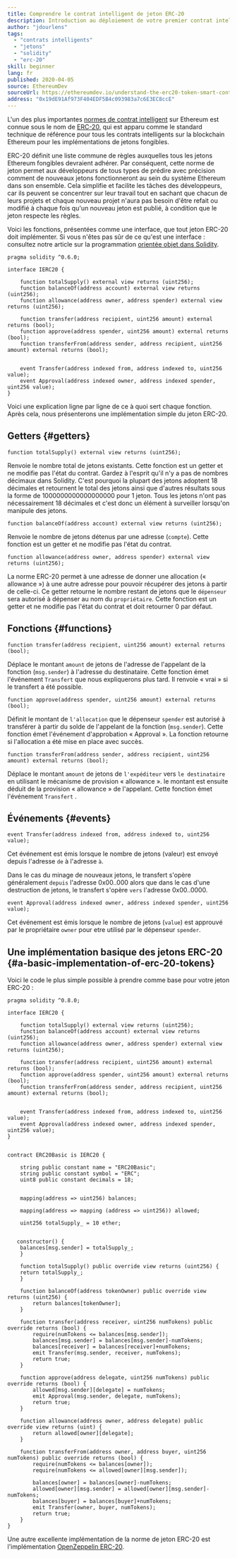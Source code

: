 ```yaml
---
title: Comprendre le contrat intelligent de jeton ERC-20
description: Introduction au déploiement de votre premier contrat intelligent sur un réseau de test Ethereum
author: "jdourlens"
tags:
  - "contrats intelligents"
  - "jetons"
  - "solidity"
  - "erc-20"
skill: beginner
lang: fr
published: 2020-04-05
source: EthereumDev
sourceUrl: https://ethereumdev.io/understand-the-erc20-token-smart-contract/
address: "0x19dE91Af973F404EDF5B4c093983a7c6E3EC8ccE"
---
```


L'un des plus importantes [normes de contrat intelligent](/developers/docs/standards/) sur Ethereum est connue sous le nom de [ERC-20](/developers/docs/standards/tokens/ERC-20/), qui est apparu comme le standard technique de référence pour tous les contrats intelligents sur la blockchain Ethereum pour les implémentations de jetons fongibles.

ERC-20 définit une liste commune de règles auxquelles tous les jetons Ethereum fongibles devraient adhérer. Par conséquent, cette norme de jeton permet aux développeurs de tous types de prédire avec précision comment de nouveaux jetons fonctionneront au sein du système Ethereum dans son ensemble. Cela simplifie et facilite les tâches des développeurs, car ils peuvent se concentrer sur leur travail tout en sachant que chacun de leurs projets et chaque nouveau projet n'aura pas besoin d'être refait ou modifié à chaque fois qu'un nouveau jeton est publié, à condition que le jeton respecte les règles.

Voici les fonctions, présentées comme une interface, que tout jeton ERC-20 doit implémenter. Si vous n'êtes pas sûr de ce qu'est une interface : consultez notre article sur la programmation [orientée objet dans Solidity](https://ethereumdev.io/inheritance-in-solidity-contracts-are-classes/).

```solidity
pragma solidity ^0.6.0;

interface IERC20 {

    function totalSupply() external view returns (uint256);
    function balanceOf(address account) external view returns (uint256);
    function allowance(address owner, address spender) external view returns (uint256);

    function transfer(address recipient, uint256 amount) external returns (bool);
    function approve(address spender, uint256 amount) external returns (bool);
    function transferFrom(address sender, address recipient, uint256 amount) external returns (bool);


    event Transfer(address indexed from, address indexed to, uint256 value);
    event Approval(address indexed owner, address indexed spender, uint256 value);
}
```

Voici une explication ligne par ligne de ce à quoi sert chaque fonction. Après cela, nous présenterons une implémentation simple du jeton ERC-20.

## Getters \{#getters}

```solidity
function totalSupply() external view returns (uint256);
```

Renvoie le nombre total de jetons existants. Cette fonction est un getter et ne modifie pas l'état du contrat. Gardez à l'esprit qu'il n'y a pas de nombres décimaux dans Solidity. C'est pourquoi la plupart des jetons adoptent 18 décimales et retournent le total des jetons ainsi que d'autres résultats sous la forme de 1000000000000000000 pour 1 jeton. Tous les jetons n'ont pas nécessairement 18 décimales et c'est donc un élément à surveiller lorsqu'on manipule des jetons.

```solidity
function balanceOf(address account) external view returns (uint256);
```

Renvoie le nombre de jetons détenus par une adresse (`compte`). Cette fonction est un getter et ne modifie pas l'état du contrat.

```solidity
function allowance(address owner, address spender) external view returns (uint256);
```

La norme ERC-20 permet à une adresse de donner une allocation (« allowance ») à une autre adresse pour pouvoir récupérer des jetons à partir de celle-ci. Ce getter retourne le nombre restant de jetons que le `dépenseur` sera autorisé à dépenser au nom du `propriétaire`. Cette fonction est un getter et ne modifie pas l'état du contrat et doit retourner 0 par défaut.

## Fonctions \{#functions}

```solidity
function transfer(address recipient, uint256 amount) external returns (bool);
```

Déplace le montant `amount` de jetons de l'adresse de l'appelant de la fonction (`msg.sender`) à l'adresse du destinataire. Cette fonction émet l'événement `Transfert` que nous expliquerons plus tard. Il renvoie « vrai » si le transfert a été possible.

```solidity
function approve(address spender, uint256 amount) external returns (bool);
```

Définit le montant de `l'allocation` que le dépenseur `spender` est autorisé à transférer à partir du solde de l'appelant de la fonction (`msg.sender`). Cette fonction émet l'événement d'approbation « Approval ». La fonction retourne si l'allocation a été mise en place avec succès.

```solidity
function transferFrom(address sender, address recipient, uint256 amount) external returns (bool);
```

Déplace le montant `amount` de jetons de `l'expéditeur` vers `le destinataire` en utilisant le mécanisme de provision « allowance ». le montant est ensuite déduit de la provision « allowance » de l'appelant. Cette fonction émet l'événement `Transfert` .

## Événements \{#events}

```solidity
event Transfer(address indexed from, address indexed to, uint256 value);
```

Cet événement est émis lorsque le nombre de jetons (valeur) est envoyé depuis l'adresse `de` à l'adresse `à`.

Dans le cas du minage de nouveaux jetons, le transfert s'opère généralement `depuis` l'adresse 0x00..000 alors que dans le cas d'une destruction de jetons, le transfert s'opère `vers` l'adresse 0x00..0000.

```solidity
event Approval(address indexed owner, address indexed spender, uint256 value);
```

Cet événement est émis lorsque le nombre de jetons (`value`) est approuvé par le propriétaire `owner` pour etre utilisé par le dépenseur `spender`.

## Une implémentation basique des jetons ERC-20 \{#a-basic-implementation-of-erc-20-tokens}

Voici le code le plus simple possible à prendre comme base pour votre jeton ERC-20 :

```solidity
pragma solidity ^0.8.0;

interface IERC20 {

    function totalSupply() external view returns (uint256);
    function balanceOf(address account) external view returns (uint256);
    function allowance(address owner, address spender) external view returns (uint256);

    function transfer(address recipient, uint256 amount) external returns (bool);
    function approve(address spender, uint256 amount) external returns (bool);
    function transferFrom(address sender, address recipient, uint256 amount) external returns (bool);


    event Transfer(address indexed from, address indexed to, uint256 value);
    event Approval(address indexed owner, address indexed spender, uint256 value);
}


contract ERC20Basic is IERC20 {

    string public constant name = "ERC20Basic";
    string public constant symbol = "ERC";
    uint8 public constant decimals = 18;


    mapping(address => uint256) balances;

    mapping(address => mapping (address => uint256)) allowed;

    uint256 totalSupply_ = 10 ether;


   constructor() {
    balances[msg.sender] = totalSupply_;
    }

    function totalSupply() public override view returns (uint256) {
    return totalSupply_;
    }

    function balanceOf(address tokenOwner) public override view returns (uint256) {
        return balances[tokenOwner];
    }

    function transfer(address receiver, uint256 numTokens) public override returns (bool) {
        require(numTokens <= balances[msg.sender]);
        balances[msg.sender] = balances[msg.sender]-numTokens;
        balances[receiver] = balances[receiver]+numTokens;
        emit Transfer(msg.sender, receiver, numTokens);
        return true;
    }

    function approve(address delegate, uint256 numTokens) public override returns (bool) {
        allowed[msg.sender][delegate] = numTokens;
        emit Approval(msg.sender, delegate, numTokens);
        return true;
    }

    function allowance(address owner, address delegate) public override view returns (uint) {
        return allowed[owner][delegate];
    }

    function transferFrom(address owner, address buyer, uint256 numTokens) public override returns (bool) {
        require(numTokens <= balances[owner]);
        require(numTokens <= allowed[owner][msg.sender]);

        balances[owner] = balances[owner]-numTokens;
        allowed[owner][msg.sender] = allowed[owner][msg.sender]-numTokens;
        balances[buyer] = balances[buyer]+numTokens;
        emit Transfer(owner, buyer, numTokens);
        return true;
    }
}
```

Une autre excellente implémentation de la norme de jeton ERC-20 est l'implémentation [OpenZeppelin ERC-20](https://github.com/OpenZeppelin/openzeppelin-contracts/tree/master/contracts/token/ERC20).
